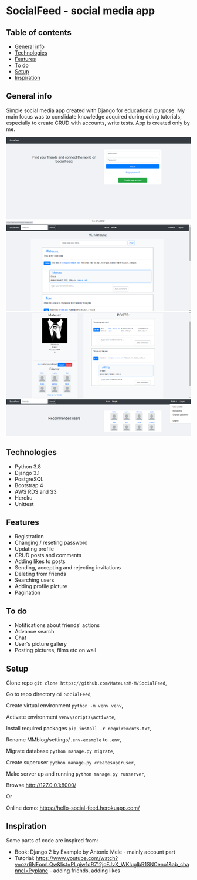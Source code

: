 # SocialFeed - social media app

## Table of contents
* [General info](#general-info)
* [Technologies](#technologies)
* [Features](#features)
* [To do](#to-do)
* [Setup](#setup)
* [Inspiration](#inspiration)

## General info

Simple social media app created with Django for educational purpose. My main focus was to conslidate knowledge acquired during doing tutorials, especially to create CRUD with accounts, write tests. App is created only by me.

![Alt text](static/images/screens/screen1.png "Login Page")
![Alt text](static/images/screens/screen2.png "Dashboard")
![Alt text](static/images/screens/screen3.png "Profile")
![Alt text](static/images/screens/screen4.png "Viewing users and dropdown list")


## Technologies

 - Python 3.8
 - Django 3.1
 - PostgreSQL
 - Bootstrap 4
 - AWS RDS and S3
 - Heroku
 - Unittest
 
## Features

 - Registration
 - Changing / reseting password
 - Updating profile
 - CRUD posts and comments
 - Adding likes to posts
 - Sending, accepting and rejecting invitations
 - Deleting from friends
 - Searching users
 - Adding profile picture
 - Pagination
 
## To do

 - Notifications about friends' actions
 - Advance search
 - Chat
 - User's picture gallery
 - Posting pictures, films etc on wall

## Setup 

Clone repo `git clone https://github.com/MateuszM-M/SocialFeed`,

Go to repo directory `cd SocialFeed`,

Create virtual environment `python -m venv venv`,

Activate environment `venv\scripts\activate`,

Install required packages `pip install -r requirements.txt`,

Rename MMblog/settings/`.env-example` to `.env`,

Migrate database `python manage.py migrate`,

Create superuser `python manage.py createsuperuser`,

Make server up and running `python manage.py runserver`,

Browse http://127.0.0.1:8000/

Or

Online demo: https://hello-social-feed.herokuapp.com/

## Inspiration

 Some parts of code are inspired from:
 - Book: Django 2 by Example by Antonio Mele - mainly account part
 - Tutorial: https://www.youtube.com/watch?v=ozr6NEomLQw&list=PLgjw1dR712joFJvX_WKIuglbR1SNCeno1&ab_channel=Pyplane - adding friends, adding likes
